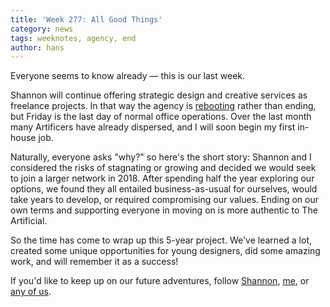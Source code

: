 ```yaml
---
title: 'Week 277: All Good Things'
category: news
tags: weeknotes, agency, end
author: hans
---
```


Everyone seems to know already — this is our last week.

Shannon will continue offering strategic design and creative services as freelance projects. In that way the agency is [rebooting](https://artificial.design/) rather than ending, but Friday is the last day of normal office operations. Over the last month many Artificers have already dispersed, and I will soon begin my first in-house job.

Naturally, everyone asks "why?" so here's the short story: Shannon and I considered the risks of stagnating or growing and decided we would seek to join a larger network in 2018. After spending half the year exploring our options, we found they all entailed business-as-usual for ourselves, would take years to develop, or required compromising our values. Ending on our own terms and supporting everyone in moving on is more authentic to The Artificial.

So the time has come to wrap up this 5-year project. We've learned a lot, created some unique opportunities for young designers, did some amazing work, and will remember it as a success!

If you'd like to keep up on our future adventures, follow [Shannon](https://shannonethomas.com/), [me](https://hans.gerwitz.com/), or [any of us](/people/).
